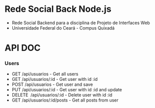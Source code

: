 # Rede Social Back Node.js

- Rede Social Backend para a disciplina de Projeto de Interfaces Web
- Universidade Federal do Ceará - Compus Quixadá

# API DOC

<h3>Users</h3>

<ul>
<li>GET ​/api/usuarios - Get all users</li>
        <li>GET ​/api/usuarios/:id - Get user with id :id</li>
        <li>POST ​/api/usuarios - Get user and save</li>
        <li>PUT ​/api/usuarios/:id - Get user with id :id and update</li>
        <li>DELETE ​ /api/usuarios/:id - Delete user with id :id</li>
        <li>GET ​/api/usuarios/:id/posts - Get all posts from user</li>
    </ul>

<!-- <h3>Posts</h3>

<ul>
        <li>GET ​ /api/posts - Get all posts</li>
        <li>GET ​ /api/posts/:id - Get post with id :id</li>
        <li>POST ​/api/posts - Get post and save</li>
        <li>PUT ​/api/posts/:id - Get post with id :id and update</li>
        <li>DELETE ​ /api/posts/:id - Delete a post with id :id</li>
        <li>GET ​/api/posts/:id/usuario - Get user from post</li>
    </ul> -->
